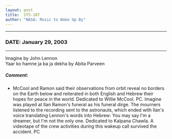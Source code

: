 ```yaml
---
layout: post
title:  STS-107
author: "NASA: Music to Wake Up By"
---
```


----
### DATE: January 29, 2003
----
Imagine by John Lennon<br />Yaar ko hamne ja ba ja dekha by Abita Parveen

##### Comment:
* McCool and Ramon said their observations from orbit reveal no borders on the Earth below and reiterated in both English and Hebrew their hopes for peace in the world. Dedicated to Willie McCool. PC. Imagine was played at Ilan Ramon's funeral as his funeral dirge. The mourners listened to the recording sent to the astronauts, which ended with Ilan's voice translating Lennon's words into Hebrew: You may say I'm a dreamer, but I'm not the only one.
Dedicated to Kalpana Chawla. A videotape of the crew activities during this wakeup call survived the accident. PC
